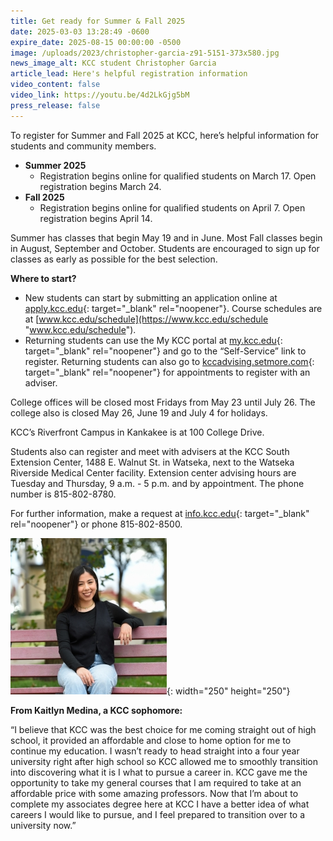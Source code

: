 ```yaml
---
title: Get ready for Summer & Fall 2025
date: 2025-03-03 13:28:49 -0600
expire_date: 2025-08-15 00:00:00 -0500
image: /uploads/2023/christopher-garcia-z91-5151-373x580.jpg
news_image_alt: KCC student Christopher Garcia
article_lead: Here's helpful registration information
video_content: false
video_link: https://youtu.be/4d2LkGjg5bM
press_release: false
---
```

To register for Summer and Fall 2025 at KCC, here’s helpful information for students and community members.

* **Summer 2025**
  * Registration begins online for qualified students on March 17. Open registration begins March 24.
* **Fall 2025**
  * Registration begins online for qualified students on April 7. Open registration begins April 14.

Summer has classes that begin May 19 and in June. Most Fall classes begin in August, September and October. Students are encouraged to sign up for classes as early as possible for the best selection.

**Where to start?**

* New students can start by submitting an application online at [apply.kcc.edu](https://apply.kcc.edu "apply.kcc.edu"){: target="_blank" rel="noopener"}. Course schedules are at [www.kcc.edu/schedule](https://www.kcc.edu/schedule "www.kcc.edu/schedule").
* Returning students can use the My KCC portal at [my.kcc.edu](https://my.kcc.edu "my.kcc.edu"){: target="_blank" rel="noopener"} and go to the “Self-Service” link to register. Returning students can also go to [kccadvising.setmore.com](https://kccadvising.setmore.com "kccadvising.setmore.com"){: target="_blank" rel="noopener"} for appointments to register with an adviser.

College offices will be closed most Fridays from May 23 until July 26. The college also is closed May 26, June 19 and July 4 for holidays.

KCC’s Riverfront Campus in Kankakee is at 100 College Drive.

Students also can register and meet with advisers at the KCC South Extension Center, 1488 E. Walnut St. in Watseka, next to the Watseka Riverside Medical Center facility. Extension center advising hours are Tuesday and Thursday, 9 a.m. - 5 p.m. and  by appointment. The phone number is 815-802-8780.

For further information, make a request at [info.kcc.edu](https://info.kcc.edu "info.kcc.edu"){: target="_blank" rel="noopener"} or phone 815-802-8500.

![Kaitlyn Medina](/uploads/2023/kmedina-20240930-d4s5394-250x250.jpg "Kaitlyn Medina"){: width="250" height="250"}

**From Kaitlyn Medina, a KCC sophomore:**

“I believe that KCC was the best choice for me coming straight out of high school, it provided an affordable and close to home option for me to continue my education. I wasn’t ready to head straight into a four year university right after high school so KCC allowed me to smoothly transition into discovering what it is I what to pursue a career in. KCC gave me the opportunity to take my general courses that I am required to take at an affordable price with some amazing professors. Now that I’m about to complete my associates degree here at KCC I have a better idea of what careers I would like to pursue, and I feel prepared to transition over to a university now.”

&nbsp;